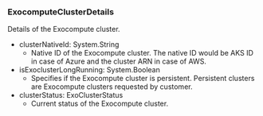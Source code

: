 ### ExocomputeClusterDetails
Details of the Exocompute cluster.

- clusterNativeId: System.String
  - Native ID of the Exocompute cluster. The native ID would be AKS ID in case of Azure and the cluster ARN in case of AWS.
- isExoclusterLongRunning: System.Boolean
  - Specifies if the Exocompute cluster is persistent. Persistent clusters are Exocompute clusters requested by customer.
- clusterStatus: ExoClusterStatus
  - Current status of the Exocompute cluster.
